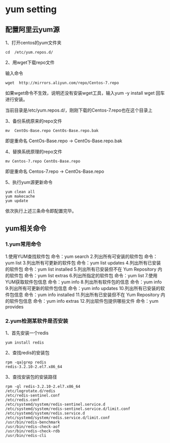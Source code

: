 # yum setting
## 配置阿里云yum源
1、打开centos的yum文件夹
```
cd  /etc/yum.repos.d/
```
2、用wget下载repo文件

输入命令
```
wget  http://mirrors.aliyun.com/repo/Centos-7.repo
```
如果wget命令不生效，说明还没有安装wget工具，输入yum -y install wget 回车进行安装。

当前目录是/etc/yum.repos.d/，刚刚下载的Centos-7.repo也在这个目录上

3、备份系统原来的repo文件
```
mv  CentOs-Base.repo CentOs-Base.repo.bak
```
即是重命名 CentOs-Base.repo -> CentOs-Base.repo.bak

4、替换系统原理的repo文件
```
mv Centos-7.repo CentOs-Base.repo
```
即是重命名 Centos-7.repo -> CentOs-Base.repo

5、执行yum源更新命令
```
yum clean all
yum makecache
yum update
```
依次执行上述三条命令即配置完毕。

## yum相关命令
### 1.yum常用命令
1.使用YUM查找软件包 
命令：yum search 
2.列出所有可安装的软件包 
命令：yum list 
3.列出所有可更新的软件包 
命令：yum list updates 
4.列出所有已安装的软件包 
命令：yum list installed 
5.列出所有已安装但不在 Yum Repository 内的软件包 
命令：yum list extras 
6.列出所指定的软件包 
命令：yum list 
7.使用YUM获取软件包信息 
命令：yum info 
8.列出所有软件包的信息 
命令：yum info 
9.列出所有可更新的软件包信息 
命令：yum info updates 
10.列出所有已安装的软件包信息 
命令：yum info installed 
11.列出所有已安装但不在 Yum Repository 内的软件包信息 
命令：yum info extras 
12.列出软件包提供哪些文件 
命令：yum provides
### 2.yum检测某软件是否安装
1、首先安装一个redis
```
yum install redis
```
2、查找redis的安装包
```
rpm -qa|grep redis
redis-3.2.10-2.el7.x86_64
```
3、查找安装包的安装路径
```
rpm -ql redis-3.2.10-2.el7.x86_64
/etc/logrotate.d/redis
/etc/redis-sentinel.conf
/etc/redis.conf
/etc/systemd/system/redis-sentinel.service.d
/etc/systemd/system/redis-sentinel.service.d/limit.conf
/etc/systemd/system/redis.service.d
/etc/systemd/system/redis.service.d/limit.conf
/usr/bin/redis-benchmark
/usr/bin/redis-check-aof
/usr/bin/redis-check-rdb
/usr/bin/redis-cli
```
